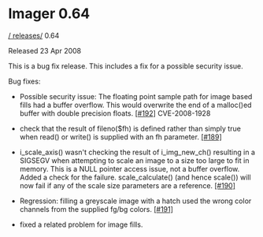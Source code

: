 # Imager 0.64

[ / ](..) [releases/](./) 0.64

Released 23 Apr 2008

This is a bug fix release. This includes a fix for a possible security issue.

Bug fixes:

 - Possible security issue: The floating point sample path for image based fills had a buffer overflow. This would overwrite the end of a malloc()ed buffer with double precision floats. [[#192]](https://github.com/tonycoz/imager/issues/192) CVE-2008-1928

 - check that the result of fileno($fh) is defined rather than simply true when read() or write() is supplied with an fh parameter. [[#189]](https://github.com/tonycoz/imager/issues/189)

 - i_scale_axis() wasn't checking the result of i_img_new_ch() resulting in a SIGSEGV when attempting to scale an image to a size too large to fit in memory. This is a NULL pointer access issue, not a buffer overflow. Added a check for the failure. scale_calculate() (and hence scale()) will now fail if any of the scale size parameters are a reference. [[#190]](https://github.com/tonycoz/imager/issues/190)

 - Regression: filling a greyscale image with a hatch used the wrong color channels from the supplied fg/bg colors. [[#191]](https://github.com/tonycoz/imager/issues/191)

 - fixed a related problem for image fills.